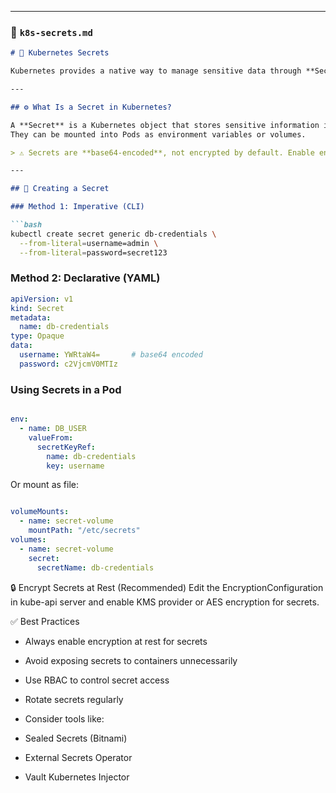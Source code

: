 
---

### 📁 `k8s-secrets.md`

```markdown
# 🔐 Kubernetes Secrets

Kubernetes provides a native way to manage sensitive data through **Secrets**, allowing you to store credentials, tokens, and keys securely within the cluster.

---

## ⚙️ What Is a Secret in Kubernetes?

A **Secret** is a Kubernetes object that stores sensitive information in key/value pairs.  
They can be mounted into Pods as environment variables or volumes.

> ⚠️ Secrets are **base64-encoded**, not encrypted by default. Enable encryption at rest!

---

## 🧪 Creating a Secret

### Method 1: Imperative (CLI)

```bash
kubectl create secret generic db-credentials \
  --from-literal=username=admin \
  --from-literal=password=secret123
  ```
### Method 2: Declarative (YAML)
```yaml
apiVersion: v1
kind: Secret
metadata:
  name: db-credentials
type: Opaque
data:
  username: YWRtaW4=       # base64 encoded
  password: c2VjcmV0MTIz
  ```
### Using Secrets in a Pod
```yaml

env:
  - name: DB_USER
    valueFrom:
      secretKeyRef:
        name: db-credentials
        key: username
```
Or mount as file:

```yaml

volumeMounts:
  - name: secret-volume
    mountPath: "/etc/secrets"
volumes:
  - name: secret-volume
    secret:
      secretName: db-credentials
```
🔒 Encrypt Secrets at Rest (Recommended)
Edit the EncryptionConfiguration in kube-api server and enable KMS provider or AES encryption for secrets.

✅ Best Practices
- Always enable encryption at rest for secrets

- Avoid exposing secrets to containers unnecessarily

- Use RBAC to control secret access

- Rotate secrets regularly

- Consider tools like:

- Sealed Secrets (Bitnami)

- External Secrets Operator

- Vault Kubernetes Injector


